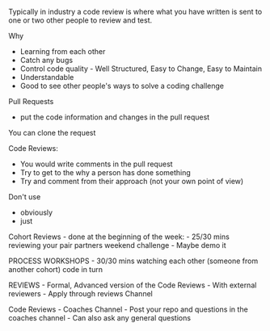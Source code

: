 Typically in industry a code review is where what you have written is sent to one or two other people to review and test.

Why
- Learning from each other
- Catch any bugs
- Control code quality - Well Structured, Easy to Change, Easy to Maintain
- Understandable
- Good to see other people's ways to solve a coding challenge


Pull Requests
- put the code information and changes in the pull request

You can clone the request


Code Reviews:
- You would write comments in the pull request
- Try to get to the why a person has done something
- Try and comment from their approach (not your own point of view)


Don't use
- obviously
- just

Cohort Reviews - done at the beginning of the week:
    - 25/30 mins reviewing your pair partners weekend challenge
    - Maybe demo it

PROCESS WORKSHOPS
    - 30/30 mins watching each other (someone from another cohort) code in turn

REVIEWS
    - Formal, Advanced version of the Code Reviews
    - With external reviewers
    - Apply through reviews Channel

Code Reviews - Coaches Channel
    - Post your repo and questions in the coaches channel
    - Can also ask any general questions
    
